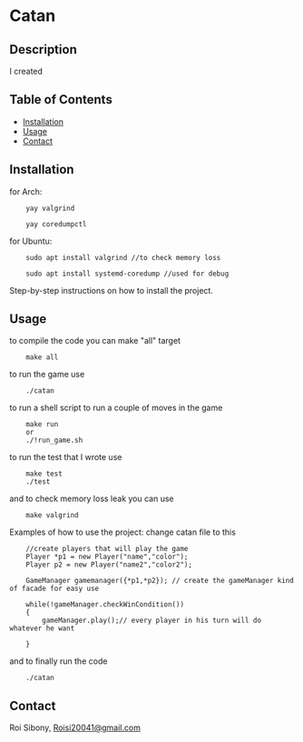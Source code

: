 # Catan

## Description

I created 

## Table of Contents

- [Installation](#installation)
- [Usage](#usage)
- [Contact](#contact)

## Installation
for Arch:
```
    yay valgrind
```
```
    yay coredumpctl
```
for Ubuntu:
```
    sudo apt install valgrind //to check memory loss
```
```
    sudo apt install systemd-coredump //used for debug 
```

Step-by-step instructions on how to install the project.

## Usage

to compile the code you can make "all" target
```
    make all
```
to run the game use 
```
    ./catan
```
to run a shell script to run a couple of moves in the game
```
    make run
    or 
    ./!run_game.sh
```
to run the test that I wrote use 
```
    make test
    ./test
```
and to check memory loss leak you can use 
```
    make valgrind
```

Examples of how to use the project:
change catan file to this
```
    //create players that will play the game
    Player *p1 = new Player("name","color");
    Player p2 = new Player("name2","color2");
```
```
    GameManager gamemanager({*p1,*p2}); // create the gameManager kind of facade for easy use
```
```
    while(!gameManager.checkWinCondition())
    {
        gameManager.play();// every player in his turn will do whatever he want

    }
```
and to finally run the code
```
    ./catan 
```


## Contact

Roi Sibony, Roisi20041@gmail.com
